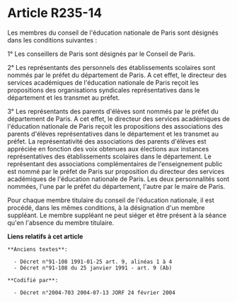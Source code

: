 # Article R235-14

Les membres du conseil de l'éducation nationale de Paris sont désignés dans les conditions suivantes :

1° Les conseillers de Paris sont désignés par le Conseil de Paris.

2° Les représentants des personnels des établissements scolaires sont nommés par le préfet du département de Paris. A cet
effet, le directeur des services académiques de l'éducation nationale de Paris reçoit les propositions des organisations
syndicales représentatives dans le département et les transmet au préfet.

3° Les représentants des parents d'élèves sont nommés par le préfet du département de Paris. A cet effet, le directeur des
services académiques de l'éducation nationale de Paris reçoit les propositions des associations des parents d'élèves
représentatives dans le département et les transmet au préfet. La représentativité des associations des parents d'élèves est
appréciée en fonction des voix obtenues aux élections aux instances représentatives des établissements scolaires dans le
département. Le représentant des associations complémentaires de l'enseignement public est nommé par le préfet de Paris sur
proposition du directeur des services académiques de l'éducation nationale de Paris. Les deux personnalités sont nommées,
l'une par le préfet du département, l'autre par le maire de Paris.

Pour chaque membre titulaire du conseil de l'éducation nationale, il est procédé, dans les mêmes conditions, à la désignation
d'un membre suppléant. Le membre suppléant ne peut siéger et être présent à la séance qu'en l'absence du membre titulaire.

**Liens relatifs à cet article**

	**Anciens textes**:

	  - Décret n°91-108 1991-01-25 art. 9, alinéas 1 à 4
	  - Décret n°91-108 du 25 janvier 1991 - art. 9 (Ab)

	**Codifié par**:

	  - Décret n°2004-703 2004-07-13 JORF 24 février 2004
